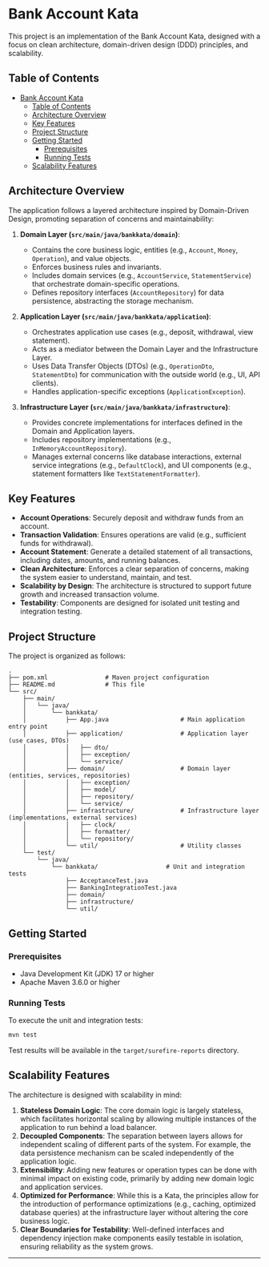 # Bank Account Kata

This project is an implementation of the Bank Account Kata, designed with a focus on clean architecture, domain-driven design (DDD) principles, and scalability.

## Table of Contents

- [Bank Account Kata](#bank-account-kata)
  - [Table of Contents](#table-of-contents)
  - [Architecture Overview](#architecture-overview)
  - [Key Features](#key-features)
  - [Project Structure](#project-structure)
  - [Getting Started](#getting-started)
    - [Prerequisites](#prerequisites)
    - [Running Tests](#running-tests)
  - [Scalability Features](#scalability-features)

## Architecture Overview

The application follows a layered architecture inspired by Domain-Driven Design, promoting separation of concerns and maintainability:

1.  **Domain Layer (`src/main/java/bankkata/domain`)**:
    *   Contains the core business logic, entities (e.g., `Account`, `Money`, `Operation`), and value objects.
    *   Enforces business rules and invariants.
    *   Includes domain services (e.g., `AccountService`, `StatementService`) that orchestrate domain-specific operations.
    *   Defines repository interfaces (`AccountRepository`) for data persistence, abstracting the storage mechanism.

2.  **Application Layer (`src/main/java/bankkata/application`)**:
    *   Orchestrates application use cases (e.g., deposit, withdrawal, view statement).
    *   Acts as a mediator between the Domain Layer and the Infrastructure Layer.
    *   Uses Data Transfer Objects (DTOs) (e.g., `OperationDto`, `StatementDto`) for communication with the outside world (e.g., UI, API clients).
    *   Handles application-specific exceptions (`ApplicationException`).

3.  **Infrastructure Layer (`src/main/java/bankkata/infrastructure`)**:
    *   Provides concrete implementations for interfaces defined in the Domain and Application layers.
    *   Includes repository implementations (e.g., `InMemoryAccountRepository`).
    *   Manages external concerns like database interactions, external service integrations (e.g., `DefaultClock`), and UI components (e.g., statement formatters like `TextStatementFormatter`).

## Key Features

*   **Account Operations**: Securely deposit and withdraw funds from an account.
*   **Transaction Validation**: Ensures operations are valid (e.g., sufficient funds for withdrawal).
*   **Account Statement**: Generate a detailed statement of all transactions, including dates, amounts, and running balances.
*   **Clean Architecture**: Enforces a clear separation of concerns, making the system easier to understand, maintain, and test.
*   **Scalability by Design**: The architecture is structured to support future growth and increased transaction volume.
*   **Testability**: Components are designed for isolated unit testing and integration testing.

## Project Structure

The project is organized as follows:

```text
.
├── pom.xml                # Maven project configuration
├── README.md              # This file
└── src/
    ├── main/
    │   └── java/
    │       └── bankkata/
    │           ├── App.java                    # Main application entry point
    │           ├── application/                # Application layer (use cases, DTOs)
    │           │   ├── dto/
    │           │   ├── exception/
    │           │   └── service/
    │           ├── domain/                     # Domain layer (entities, services, repositories)
    │           │   ├── exception/
    │           │   ├── model/
    │           │   ├── repository/
    │           │   └── service/
    │           ├── infrastructure/             # Infrastructure layer (implementations, external services)
    │           │   ├── clock/
    │           │   ├── formatter/
    │           │   └── repository/
    │           └── util/                       # Utility classes
    └── test/
        └── java/
            └── bankkata/                   # Unit and integration tests
                ├── AcceptanceTest.java
                ├── BankingIntegrationTest.java
                ├── domain/
                ├── infrastructure/
                └── util/
```

## Getting Started

### Prerequisites

*   Java Development Kit (JDK) 17 or higher
*   Apache Maven 3.6.0 or higher


### Running Tests

To execute the unit and integration tests:

```bash
mvn test
```

Test results will be available in the `target/surefire-reports` directory.

## Scalability Features

The architecture is designed with scalability in mind:

1.  **Stateless Domain Logic**: The core domain logic is largely stateless, which facilitates horizontal scaling by allowing multiple instances of the application to run behind a load balancer.
2.  **Decoupled Components**: The separation between layers allows for independent scaling of different parts of the system. For example, the data persistence mechanism can be scaled independently of the application logic.
3.  **Extensibility**: Adding new features or operation types can be done with minimal impact on existing code, primarily by adding new domain logic and application services.
4.  **Optimized for Performance**: While this is a Kata, the principles allow for the introduction of performance optimizations (e.g., caching, optimized database queries) at the infrastructure layer without altering the core business logic.
5.  **Clear Boundaries for Testability**: Well-defined interfaces and dependency injection make components easily testable in isolation, ensuring reliability as the system grows.

---
